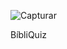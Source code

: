 ![Capturar](https://github.com/odiegosouza/Projeto_B-bl-Quiz/assets/142680207/a5672564-a5ea-4843-81e4-5a8fd7715063)


BíbliQuiz

